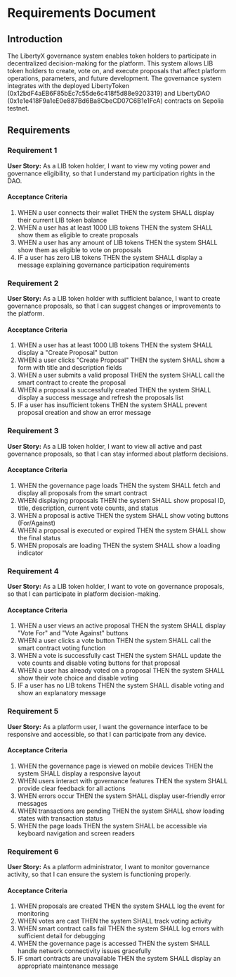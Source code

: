 # Requirements Document

## Introduction

The LibertyX governance system enables token holders to participate in decentralized decision-making for the platform. This system allows LIB token holders to create, vote on, and execute proposals that affect platform operations, parameters, and future development. The governance system integrates with the deployed LibertyToken (0x12bdF4aEB6F85bEc7c55de6c418f5d88e9203319) and LibertyDAO (0x1e1e418F9a1eE0e887Bd6Ba8CbeCD07C6B1e1FcA) contracts on Sepolia testnet.

## Requirements

### Requirement 1

**User Story:** As a LIB token holder, I want to view my voting power and governance eligibility, so that I understand my participation rights in the DAO.

#### Acceptance Criteria

1. WHEN a user connects their wallet THEN the system SHALL display their current LIB token balance
2. WHEN a user has at least 1000 LIB tokens THEN the system SHALL show them as eligible to create proposals
3. WHEN a user has any amount of LIB tokens THEN the system SHALL show them as eligible to vote on proposals
4. IF a user has zero LIB tokens THEN the system SHALL display a message explaining governance participation requirements

### Requirement 2

**User Story:** As a LIB token holder with sufficient balance, I want to create governance proposals, so that I can suggest changes or improvements to the platform.

#### Acceptance Criteria

1. WHEN a user has at least 1000 LIB tokens THEN the system SHALL display a "Create Proposal" button
2. WHEN a user clicks "Create Proposal" THEN the system SHALL show a form with title and description fields
3. WHEN a user submits a valid proposal THEN the system SHALL call the smart contract to create the proposal
4. WHEN a proposal is successfully created THEN the system SHALL display a success message and refresh the proposals list
5. IF a user has insufficient tokens THEN the system SHALL prevent proposal creation and show an error message

### Requirement 3

**User Story:** As a LIB token holder, I want to view all active and past governance proposals, so that I can stay informed about platform decisions.

#### Acceptance Criteria

1. WHEN the governance page loads THEN the system SHALL fetch and display all proposals from the smart contract
2. WHEN displaying proposals THEN the system SHALL show proposal ID, title, description, current vote counts, and status
3. WHEN a proposal is active THEN the system SHALL show voting buttons (For/Against)
4. WHEN a proposal is executed or expired THEN the system SHALL show the final status
5. WHEN proposals are loading THEN the system SHALL show a loading indicator

### Requirement 4

**User Story:** As a LIB token holder, I want to vote on governance proposals, so that I can participate in platform decision-making.

#### Acceptance Criteria

1. WHEN a user views an active proposal THEN the system SHALL display "Vote For" and "Vote Against" buttons
2. WHEN a user clicks a vote button THEN the system SHALL call the smart contract voting function
3. WHEN a vote is successfully cast THEN the system SHALL update the vote counts and disable voting buttons for that proposal
4. WHEN a user has already voted on a proposal THEN the system SHALL show their vote choice and disable voting
5. IF a user has no LIB tokens THEN the system SHALL disable voting and show an explanatory message

### Requirement 5

**User Story:** As a platform user, I want the governance interface to be responsive and accessible, so that I can participate from any device.

#### Acceptance Criteria

1. WHEN the governance page is viewed on mobile devices THEN the system SHALL display a responsive layout
2. WHEN users interact with governance features THEN the system SHALL provide clear feedback for all actions
3. WHEN errors occur THEN the system SHALL display user-friendly error messages
4. WHEN transactions are pending THEN the system SHALL show loading states with transaction status
5. WHEN the page loads THEN the system SHALL be accessible via keyboard navigation and screen readers

### Requirement 6

**User Story:** As a platform administrator, I want to monitor governance activity, so that I can ensure the system is functioning properly.

#### Acceptance Criteria

1. WHEN proposals are created THEN the system SHALL log the event for monitoring
2. WHEN votes are cast THEN the system SHALL track voting activity
3. WHEN smart contract calls fail THEN the system SHALL log errors with sufficient detail for debugging
4. WHEN the governance page is accessed THEN the system SHALL handle network connectivity issues gracefully
5. IF smart contracts are unavailable THEN the system SHALL display an appropriate maintenance message